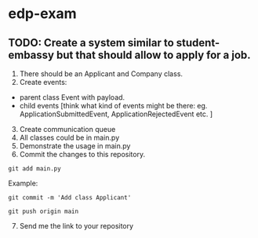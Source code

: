 # edp-exam

## TODO: Create a system similar to student-embassy but that should allow to apply for a job.
1. There should be an Applicant and Company class.
2. Create events:
* parent class Event with payload.
* child events [think what kind of events might be there: eg. ApplicationSubmittedEvent, ApplicationRejectedEvent etc. ]
3. Create communication queue
4. All classes could be in main.py
5. Demonstrate the usage in main.py
6. Commit the changes to this repository.
``` 
git add main.py
```
Example:
``` 
git commit -m 'Add class Applicant'
```

```
git push origin main
```
7. Send me the link to your repository